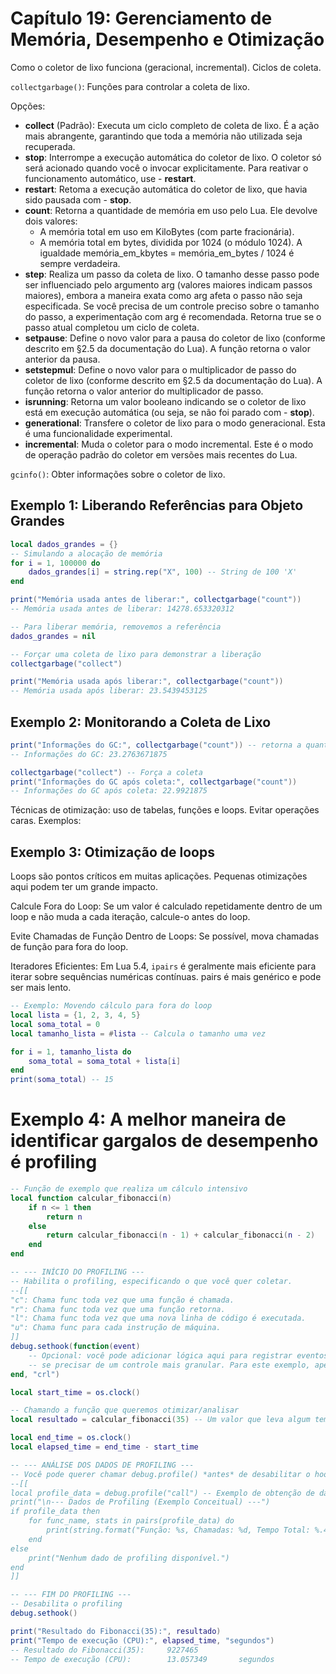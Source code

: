 # Capítulo 19: Gerenciamento de Memória, Desempenho e Otimização

Como o coletor de lixo funciona (geracional, incremental). Ciclos de coleta.

`collectgarbage()`: Funções para controlar a coleta de lixo.

Opções:

-   **collect** (Padrão): Executa um ciclo completo de coleta de lixo. É a ação mais abrangente, garantindo que toda a memória não utilizada seja recuperada.
-   **stop**: Interrompe a execução automática do coletor de lixo. O coletor só será acionado quando você o invocar explicitamente. Para reativar o funcionamento automático, use - **restart**.
-   **restart**: Retoma a execução automática do coletor de lixo, que havia sido pausada com - **stop**.
-   **count**: Retorna a quantidade de memória em uso pelo Lua. Ele devolve dois valores:
    -   A memória total em uso em KiloBytes (com parte fracionária).
    -   A memória total em bytes, dividida por 1024 (o módulo 1024). A igualdade memória_em_kbytes = memória_em_bytes / 1024 é sempre verdadeira.
-   **step**: Realiza um passo da coleta de lixo. O tamanho desse passo pode ser influenciado pelo argumento arg (valores maiores indicam passos maiores), embora a maneira exata como arg afeta o passo não seja especificada. Se você precisa de um controle preciso sobre o tamanho do passo, a experimentação com arg é recomendada. Retorna true se o passo atual completou um ciclo de coleta.
-   **setpause**: Define o novo valor para a pausa do coletor de lixo (conforme descrito em §2.5 da documentação do Lua). A função retorna o valor anterior da pausa.
-   **setstepmul**: Define o novo valor para o multiplicador de passo do coletor de lixo (conforme descrito em §2.5 da documentação do Lua). A função retorna o valor anterior do multiplicador de passo.
-   **isrunning**: Retorna um valor booleano indicando se o coletor de lixo está em execução automática (ou seja, se não foi parado com - **stop**).
-   **generational**: Transfere o coletor de lixo para o modo generacional. Esta é uma funcionalidade experimental.
-   **incremental**: Muda o coletor para o modo incremental. Este é o modo de operação padrão do coletor em versões mais recentes do Lua.

`gcinfo()`: Obter informações sobre o coletor de lixo.

## Exemplo 1: Liberando Referências para Objeto Grandes

```lua
local dados_grandes = {}
-- Simulando a alocação de memória
for i = 1, 100000 do
    dados_grandes[i] = string.rep("X", 100) -- String de 100 'X'
end

print("Memória usada antes de liberar:", collectgarbage("count"))
-- Memória usada antes de liberar: 14278.653320312

-- Para liberar memória, removemos a referência
dados_grandes = nil

-- Forçar uma coleta de lixo para demonstrar a liberação
collectgarbage("collect")

print("Memória usada após liberar:", collectgarbage("count"))
-- Memória usada após liberar: 23.5439453125
```

## Exemplo 2: Monitorando a Coleta de Lixo

```lua
print("Informações do GC:", collectgarbage("count")) -- retorna a quantidade de memória usada pelo GC
-- Informações do GC: 23.2763671875

collectgarbage("collect") -- Força a coleta
print("Informações do GC após coleta:", collectgarbage("count"))
-- Informações do GC após coleta: 22.9921875
```

Técnicas de otimização: uso de tabelas, funções e loops.
Evitar operações caras.
Exemplos:

## Exemplo 3: Otimização de loops

Loops são pontos críticos em muitas aplicações. Pequenas otimizações aqui podem ter um grande impacto.

Calcule Fora do Loop: Se um valor é calculado repetidamente dentro de um loop e não muda a cada iteração, calcule-o antes do loop.

Evite Chamadas de Função Dentro de Loops: Se possível, mova chamadas de função para fora do loop.

Iteradores Eficientes: Em Lua 5.4, `ipairs` é geralmente mais eficiente para iterar sobre sequências numéricas contínuas. pairs é mais genérico e pode ser mais lento.

```lua
-- Exemplo: Movendo cálculo para fora do loop
local lista = {1, 2, 3, 4, 5}
local soma_total = 0
local tamanho_lista = #lista -- Calcula o tamanho uma vez

for i = 1, tamanho_lista do
    soma_total = soma_total + lista[i]
end
print(soma_total) -- 15
```

# Exemplo 4: A melhor maneira de identificar gargalos de desempenho é profiling

```lua
-- Função de exemplo que realiza um cálculo intensivo
local function calcular_fibonacci(n)
    if n <= 1 then
        return n
    else
        return calcular_fibonacci(n - 1) + calcular_fibonacci(n - 2)
    end
end

-- --- INÍCIO DO PROFILING ---
-- Habilita o profiling, especificando o que você quer coletar.
--[[
"c": Chama func toda vez que uma função é chamada.
"r": Chama func toda vez que uma função retorna.
"l": Chama func toda vez que uma nova linha de código é executada.
"u": Chama func para cada instrução de máquina.
]]
debug.sethook(function(event)
    -- Opcional: você pode adicionar lógica aqui para registrar eventos específicos
    -- se precisar de um controle mais granular. Para este exemplo, apenas habilitamos.
end, "crl")

local start_time = os.clock()

-- Chamando a função que queremos otimizar/analisar
local resultado = calcular_fibonacci(35) -- Um valor que leva algum tempo para calcular

local end_time = os.clock()
local elapsed_time = end_time - start_time

-- --- ANÁLISE DOS DADOS DE PROFILING ---
-- Você pode querer chamar debug.profile() *antes* de desabilitar o hook se quiser dados mais detalhados.
--[[
local profile_data = debug.profile("call") -- Exemplo de obtenção de dados de profiling de chamadas
print("\n--- Dados de Profiling (Exemplo Conceitual) ---")
if profile_data then
    for func_name, stats in pairs(profile_data) do
        print(string.format("Função: %s, Chamadas: %d, Tempo Total: %.4f", func_name, stats.count, stats.total_time))
    end
else
    print("Nenhum dado de profiling disponível.")
end
]]

-- --- FIM DO PROFILING ---
-- Desabilita o profiling
debug.sethook()

print("Resultado do Fibonacci(35):", resultado)
print("Tempo de execução (CPU):", elapsed_time, "segundos")
-- Resultado do Fibonacci(35):     9227465
-- Tempo de execução (CPU):        13.057349       segundos
```
